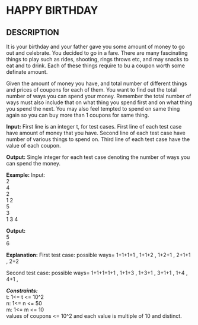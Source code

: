 # HAPPY BIRTHDAY
## DESCRIPTION
It is your birthday and your father gave you some amount of money to go out and celebrate. You decided to go in a fare.
There are many fascinating things to play such as rides, shooting, rings throws etc, and may snacks to eat and to drink. Each of these things require to bu a coupon worth some 
definate amount.

Given the amount of money you have, and total number of different things and prices of coupons for each of them. You want to
find out the total number of ways you can spend your money.
Remember the total number of ways must also include that on what thing you spend first and on what thing you spend the next.
You may also feel tempted to spend on same thing again so you can buy more than 1 coupons for same thing.

**Input:**
First line is an integer t, for test cases.
First line of each test case have amount of money that you have.
Second line of each test case have number of various things to spend on.
Third line of each test case have the value of each coupon.

**Output:**
Single integer for each test case denoting the number of ways you can spend the money.

**Example:**
Input:  
2  
4  
2  
1 2  
5  
3  
1 3 4

**Output:**  
5  
6

**Explanation:**
First test case:
possible ways=
1+1+1+1 ,
1+1+2 ,
1+2+1 ,
2+1+1 ,
2+2

Second test case:
possible ways=
1+1+1+1+1 ,
1+1+3 ,
1+3+1 ,
3+1+1 ,
1+4 ,
4+1 ,


***Constraints:***  
t: 1<= t <= 10^2  
n: 1<= n <= 50  
m: 1<= m <= 10  
values of coupons <= 10^2 and each value is multiple of 10 and distinct.


